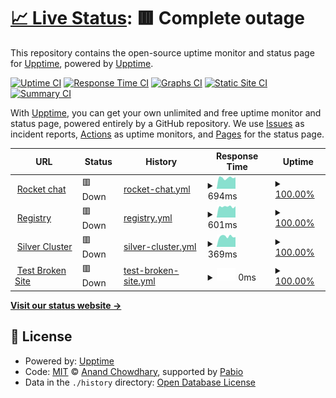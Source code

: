 # [📈 Live Status](https://upptime.github.io/upptime): <!--live status--> **🟥 Complete outage**

This repository contains the open-source uptime monitor and status page for [Upptime](https://upptime.js.org), powered by [Upptime](https://github.com/upptime/upptime).

[![Uptime CI](https://github.com/w8896699/upptime-test/workflows/Uptime%20CI/badge.svg)](https://github.com/w8896699/upptime-test/actions?query=workflow%3A%22Uptime+CI%22)
[![Response Time CI](https://github.com/w8896699/upptime-test/workflows/Response%20Time%20CI/badge.svg)](https://github.com/w8896699/upptime-test/actions?query=workflow%3A%22Response+Time+CI%22)
[![Graphs CI](https://github.com/w8896699/upptime-test/workflows/Graphs%20CI/badge.svg)](https://github.com/w8896699/upptime-test/actions?query=workflow%3A%22Graphs+CI%22)
[![Static Site CI](https://github.com/w8896699/upptime-test/workflows/Static%20Site%20CI/badge.svg)](https://github.com/w8896699/upptime-test/actions?query=workflow%3A%22Static+Site+CI%22)
[![Summary CI](https://github.com/w8896699/upptime-test/workflows/Summary%20CI/badge.svg)](https://github.com/w8896699/upptime-test/actions?query=workflow%3A%22Summary+CI%22)

With [Upptime](https://upptime.js.org), you can get your own unlimited and free uptime monitor and status page, powered entirely by a GitHub repository. We use [Issues](https://github.com/upptime/upptime/issues) as incident reports, [Actions](https://github.com/w8896699/upptime-test/actions) as uptime monitors, and [Pages](https://upptime.github.io/upptime) for the status page.

<!--start: status pages-->
<!-- This summary is generated by Upptime (https://github.com/upptime/upptime) -->
<!-- Do not edit this manually, your changes will be overwritten -->
<!-- prettier-ignore -->
| URL | Status | History | Response Time | Uptime |
| --- | ------ | ------- | ------------- | ------ |
| <img alt="" src="https://icons.duckduckgo.com/ip3/chat.developer.gov.bc.ca.ico" height="13"> [Rocket chat](https://chat.developer.gov.bc.ca/api/info) | 🟥 Down | [rocket-chat.yml](https://github.com/w8896699/upptime-test/commits/HEAD/history/rocket-chat.yml) | <details><summary><img alt="Response time graph" src="./graphs/rocket-chat/response-time-week.png" height="20"> 694ms</summary><br><a href="https://w8896699.github.io/upptime-test/history/rocket-chat"><img alt="Response time 638" src="https://img.shields.io/endpoint?url=https%3A%2F%2Fraw.githubusercontent.com%2Fw8896699%2Fupptime-test%2FHEAD%2Fapi%2Frocket-chat%2Fresponse-time.json"></a><br><a href="https://w8896699.github.io/upptime-test/history/rocket-chat"><img alt="24-hour response time 720" src="https://img.shields.io/endpoint?url=https%3A%2F%2Fraw.githubusercontent.com%2Fw8896699%2Fupptime-test%2FHEAD%2Fapi%2Frocket-chat%2Fresponse-time-day.json"></a><br><a href="https://w8896699.github.io/upptime-test/history/rocket-chat"><img alt="7-day response time 694" src="https://img.shields.io/endpoint?url=https%3A%2F%2Fraw.githubusercontent.com%2Fw8896699%2Fupptime-test%2FHEAD%2Fapi%2Frocket-chat%2Fresponse-time-week.json"></a><br><a href="https://w8896699.github.io/upptime-test/history/rocket-chat"><img alt="30-day response time 638" src="https://img.shields.io/endpoint?url=https%3A%2F%2Fraw.githubusercontent.com%2Fw8896699%2Fupptime-test%2FHEAD%2Fapi%2Frocket-chat%2Fresponse-time-month.json"></a><br><a href="https://w8896699.github.io/upptime-test/history/rocket-chat"><img alt="1-year response time 638" src="https://img.shields.io/endpoint?url=https%3A%2F%2Fraw.githubusercontent.com%2Fw8896699%2Fupptime-test%2FHEAD%2Fapi%2Frocket-chat%2Fresponse-time-year.json"></a></details> | <details><summary><a href="https://w8896699.github.io/upptime-test/history/rocket-chat">100.00%</a></summary><a href="https://w8896699.github.io/upptime-test/history/rocket-chat"><img alt="All-time uptime 100.00%" src="https://img.shields.io/endpoint?url=https%3A%2F%2Fraw.githubusercontent.com%2Fw8896699%2Fupptime-test%2FHEAD%2Fapi%2Frocket-chat%2Fuptime.json"></a><br><a href="https://w8896699.github.io/upptime-test/history/rocket-chat"><img alt="24-hour uptime 99.99%" src="https://img.shields.io/endpoint?url=https%3A%2F%2Fraw.githubusercontent.com%2Fw8896699%2Fupptime-test%2FHEAD%2Fapi%2Frocket-chat%2Fuptime-day.json"></a><br><a href="https://w8896699.github.io/upptime-test/history/rocket-chat"><img alt="7-day uptime 100.00%" src="https://img.shields.io/endpoint?url=https%3A%2F%2Fraw.githubusercontent.com%2Fw8896699%2Fupptime-test%2FHEAD%2Fapi%2Frocket-chat%2Fuptime-week.json"></a><br><a href="https://w8896699.github.io/upptime-test/history/rocket-chat"><img alt="30-day uptime 100.00%" src="https://img.shields.io/endpoint?url=https%3A%2F%2Fraw.githubusercontent.com%2Fw8896699%2Fupptime-test%2FHEAD%2Fapi%2Frocket-chat%2Fuptime-month.json"></a><br><a href="https://w8896699.github.io/upptime-test/history/rocket-chat"><img alt="1-year uptime 100.00%" src="https://img.shields.io/endpoint?url=https%3A%2F%2Fraw.githubusercontent.com%2Fw8896699%2Fupptime-test%2FHEAD%2Fapi%2Frocket-chat%2Fuptime-year.json"></a></details>
| <img alt="" src="https://icons.duckduckgo.com/ip3/registry.developer.gov.bc.ca.ico" height="13"> [Registry](https://registry.developer.gov.bc.ca) | 🟥 Down | [registry.yml](https://github.com/w8896699/upptime-test/commits/HEAD/history/registry.yml) | <details><summary><img alt="Response time graph" src="./graphs/registry/response-time-week.png" height="20"> 601ms</summary><br><a href="https://w8896699.github.io/upptime-test/history/registry"><img alt="Response time 565" src="https://img.shields.io/endpoint?url=https%3A%2F%2Fraw.githubusercontent.com%2Fw8896699%2Fupptime-test%2FHEAD%2Fapi%2Fregistry%2Fresponse-time.json"></a><br><a href="https://w8896699.github.io/upptime-test/history/registry"><img alt="24-hour response time 618" src="https://img.shields.io/endpoint?url=https%3A%2F%2Fraw.githubusercontent.com%2Fw8896699%2Fupptime-test%2FHEAD%2Fapi%2Fregistry%2Fresponse-time-day.json"></a><br><a href="https://w8896699.github.io/upptime-test/history/registry"><img alt="7-day response time 601" src="https://img.shields.io/endpoint?url=https%3A%2F%2Fraw.githubusercontent.com%2Fw8896699%2Fupptime-test%2FHEAD%2Fapi%2Fregistry%2Fresponse-time-week.json"></a><br><a href="https://w8896699.github.io/upptime-test/history/registry"><img alt="30-day response time 565" src="https://img.shields.io/endpoint?url=https%3A%2F%2Fraw.githubusercontent.com%2Fw8896699%2Fupptime-test%2FHEAD%2Fapi%2Fregistry%2Fresponse-time-month.json"></a><br><a href="https://w8896699.github.io/upptime-test/history/registry"><img alt="1-year response time 565" src="https://img.shields.io/endpoint?url=https%3A%2F%2Fraw.githubusercontent.com%2Fw8896699%2Fupptime-test%2FHEAD%2Fapi%2Fregistry%2Fresponse-time-year.json"></a></details> | <details><summary><a href="https://w8896699.github.io/upptime-test/history/registry">100.00%</a></summary><a href="https://w8896699.github.io/upptime-test/history/registry"><img alt="All-time uptime 100.00%" src="https://img.shields.io/endpoint?url=https%3A%2F%2Fraw.githubusercontent.com%2Fw8896699%2Fupptime-test%2FHEAD%2Fapi%2Fregistry%2Fuptime.json"></a><br><a href="https://w8896699.github.io/upptime-test/history/registry"><img alt="24-hour uptime 99.99%" src="https://img.shields.io/endpoint?url=https%3A%2F%2Fraw.githubusercontent.com%2Fw8896699%2Fupptime-test%2FHEAD%2Fapi%2Fregistry%2Fuptime-day.json"></a><br><a href="https://w8896699.github.io/upptime-test/history/registry"><img alt="7-day uptime 100.00%" src="https://img.shields.io/endpoint?url=https%3A%2F%2Fraw.githubusercontent.com%2Fw8896699%2Fupptime-test%2FHEAD%2Fapi%2Fregistry%2Fuptime-week.json"></a><br><a href="https://w8896699.github.io/upptime-test/history/registry"><img alt="30-day uptime 100.00%" src="https://img.shields.io/endpoint?url=https%3A%2F%2Fraw.githubusercontent.com%2Fw8896699%2Fupptime-test%2FHEAD%2Fapi%2Fregistry%2Fuptime-month.json"></a><br><a href="https://w8896699.github.io/upptime-test/history/registry"><img alt="1-year uptime 100.00%" src="https://img.shields.io/endpoint?url=https%3A%2F%2Fraw.githubusercontent.com%2Fw8896699%2Fupptime-test%2FHEAD%2Fapi%2Fregistry%2Fuptime-year.json"></a></details>
| <img alt="" src="https://icons.duckduckgo.com/ip3/api.silver.devops.gov.bc.ca.ico" height="13"> [Silver Cluster](https://api.silver.devops.gov.bc.ca:6443/readyz) | 🟥 Down | [silver-cluster.yml](https://github.com/w8896699/upptime-test/commits/HEAD/history/silver-cluster.yml) | <details><summary><img alt="Response time graph" src="./graphs/silver-cluster/response-time-week.png" height="20"> 369ms</summary><br><a href="https://w8896699.github.io/upptime-test/history/silver-cluster"><img alt="Response time 313" src="https://img.shields.io/endpoint?url=https%3A%2F%2Fraw.githubusercontent.com%2Fw8896699%2Fupptime-test%2FHEAD%2Fapi%2Fsilver-cluster%2Fresponse-time.json"></a><br><a href="https://w8896699.github.io/upptime-test/history/silver-cluster"><img alt="24-hour response time 347" src="https://img.shields.io/endpoint?url=https%3A%2F%2Fraw.githubusercontent.com%2Fw8896699%2Fupptime-test%2FHEAD%2Fapi%2Fsilver-cluster%2Fresponse-time-day.json"></a><br><a href="https://w8896699.github.io/upptime-test/history/silver-cluster"><img alt="7-day response time 369" src="https://img.shields.io/endpoint?url=https%3A%2F%2Fraw.githubusercontent.com%2Fw8896699%2Fupptime-test%2FHEAD%2Fapi%2Fsilver-cluster%2Fresponse-time-week.json"></a><br><a href="https://w8896699.github.io/upptime-test/history/silver-cluster"><img alt="30-day response time 313" src="https://img.shields.io/endpoint?url=https%3A%2F%2Fraw.githubusercontent.com%2Fw8896699%2Fupptime-test%2FHEAD%2Fapi%2Fsilver-cluster%2Fresponse-time-month.json"></a><br><a href="https://w8896699.github.io/upptime-test/history/silver-cluster"><img alt="1-year response time 313" src="https://img.shields.io/endpoint?url=https%3A%2F%2Fraw.githubusercontent.com%2Fw8896699%2Fupptime-test%2FHEAD%2Fapi%2Fsilver-cluster%2Fresponse-time-year.json"></a></details> | <details><summary><a href="https://w8896699.github.io/upptime-test/history/silver-cluster">100.00%</a></summary><a href="https://w8896699.github.io/upptime-test/history/silver-cluster"><img alt="All-time uptime 100.00%" src="https://img.shields.io/endpoint?url=https%3A%2F%2Fraw.githubusercontent.com%2Fw8896699%2Fupptime-test%2FHEAD%2Fapi%2Fsilver-cluster%2Fuptime.json"></a><br><a href="https://w8896699.github.io/upptime-test/history/silver-cluster"><img alt="24-hour uptime 100.00%" src="https://img.shields.io/endpoint?url=https%3A%2F%2Fraw.githubusercontent.com%2Fw8896699%2Fupptime-test%2FHEAD%2Fapi%2Fsilver-cluster%2Fuptime-day.json"></a><br><a href="https://w8896699.github.io/upptime-test/history/silver-cluster"><img alt="7-day uptime 100.00%" src="https://img.shields.io/endpoint?url=https%3A%2F%2Fraw.githubusercontent.com%2Fw8896699%2Fupptime-test%2FHEAD%2Fapi%2Fsilver-cluster%2Fuptime-week.json"></a><br><a href="https://w8896699.github.io/upptime-test/history/silver-cluster"><img alt="30-day uptime 100.00%" src="https://img.shields.io/endpoint?url=https%3A%2F%2Fraw.githubusercontent.com%2Fw8896699%2Fupptime-test%2FHEAD%2Fapi%2Fsilver-cluster%2Fuptime-month.json"></a><br><a href="https://w8896699.github.io/upptime-test/history/silver-cluster"><img alt="1-year uptime 100.00%" src="https://img.shields.io/endpoint?url=https%3A%2F%2Fraw.githubusercontent.com%2Fw8896699%2Fupptime-test%2FHEAD%2Fapi%2Fsilver-cluster%2Fuptime-year.json"></a></details>
| <img alt="" src="https://icons.duckduckgo.com/ip3/thissitedoesnotexist.koj.co.ico" height="13"> [Test Broken Site](https://thissitedoesnotexist.koj.co) | 🟥 Down | [test-broken-site.yml](https://github.com/w8896699/upptime-test/commits/HEAD/history/test-broken-site.yml) | <details><summary><img alt="Response time graph" src="./graphs/test-broken-site/response-time-week.png" height="20"> 0ms</summary><br><a href="https://w8896699.github.io/upptime-test/history/test-broken-site"><img alt="Response time 0" src="https://img.shields.io/endpoint?url=https%3A%2F%2Fraw.githubusercontent.com%2Fw8896699%2Fupptime-test%2FHEAD%2Fapi%2Ftest-broken-site%2Fresponse-time.json"></a><br><a href="https://w8896699.github.io/upptime-test/history/test-broken-site"><img alt="24-hour response time 0" src="https://img.shields.io/endpoint?url=https%3A%2F%2Fraw.githubusercontent.com%2Fw8896699%2Fupptime-test%2FHEAD%2Fapi%2Ftest-broken-site%2Fresponse-time-day.json"></a><br><a href="https://w8896699.github.io/upptime-test/history/test-broken-site"><img alt="7-day response time 0" src="https://img.shields.io/endpoint?url=https%3A%2F%2Fraw.githubusercontent.com%2Fw8896699%2Fupptime-test%2FHEAD%2Fapi%2Ftest-broken-site%2Fresponse-time-week.json"></a><br><a href="https://w8896699.github.io/upptime-test/history/test-broken-site"><img alt="30-day response time 0" src="https://img.shields.io/endpoint?url=https%3A%2F%2Fraw.githubusercontent.com%2Fw8896699%2Fupptime-test%2FHEAD%2Fapi%2Ftest-broken-site%2Fresponse-time-month.json"></a><br><a href="https://w8896699.github.io/upptime-test/history/test-broken-site"><img alt="1-year response time 0" src="https://img.shields.io/endpoint?url=https%3A%2F%2Fraw.githubusercontent.com%2Fw8896699%2Fupptime-test%2FHEAD%2Fapi%2Ftest-broken-site%2Fresponse-time-year.json"></a></details> | <details><summary><a href="https://w8896699.github.io/upptime-test/history/test-broken-site">100.00%</a></summary><a href="https://w8896699.github.io/upptime-test/history/test-broken-site"><img alt="All-time uptime 100.00%" src="https://img.shields.io/endpoint?url=https%3A%2F%2Fraw.githubusercontent.com%2Fw8896699%2Fupptime-test%2FHEAD%2Fapi%2Ftest-broken-site%2Fuptime.json"></a><br><a href="https://w8896699.github.io/upptime-test/history/test-broken-site"><img alt="24-hour uptime 100.00%" src="https://img.shields.io/endpoint?url=https%3A%2F%2Fraw.githubusercontent.com%2Fw8896699%2Fupptime-test%2FHEAD%2Fapi%2Ftest-broken-site%2Fuptime-day.json"></a><br><a href="https://w8896699.github.io/upptime-test/history/test-broken-site"><img alt="7-day uptime 100.00%" src="https://img.shields.io/endpoint?url=https%3A%2F%2Fraw.githubusercontent.com%2Fw8896699%2Fupptime-test%2FHEAD%2Fapi%2Ftest-broken-site%2Fuptime-week.json"></a><br><a href="https://w8896699.github.io/upptime-test/history/test-broken-site"><img alt="30-day uptime 100.00%" src="https://img.shields.io/endpoint?url=https%3A%2F%2Fraw.githubusercontent.com%2Fw8896699%2Fupptime-test%2FHEAD%2Fapi%2Ftest-broken-site%2Fuptime-month.json"></a><br><a href="https://w8896699.github.io/upptime-test/history/test-broken-site"><img alt="1-year uptime 100.00%" src="https://img.shields.io/endpoint?url=https%3A%2F%2Fraw.githubusercontent.com%2Fw8896699%2Fupptime-test%2FHEAD%2Fapi%2Ftest-broken-site%2Fuptime-year.json"></a></details>

<!--end: status pages-->

[**Visit our status website →**](https://upptime.github.io/upptime)

## 📄 License

- Powered by: [Upptime](https://github.com/upptime/upptime)
- Code: [MIT](./LICENSE) © [Anand Chowdhary](https://anandchowdhary.com), supported by [Pabio](https://pabio.com)
- Data in the `./history` directory: [Open Database License](https://opendatacommons.org/licenses/odbl/1-0/)
